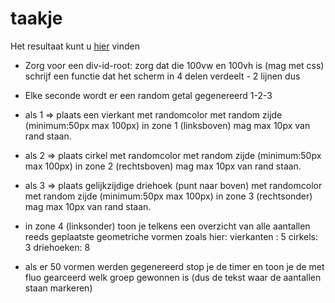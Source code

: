 # taakje

Het resultaat kunt u [hier](https://fe-cc-taakje.surge.sh) vinden

- Zorg voor een div-id-root: zorg dat die 100vw en 100vh is (mag met css)
  schrijf een functie dat het scherm in 4 delen verdeelt - 2 lijnen dus
- Elke seconde wordt er een random getal gegenereerd 1-2-3
- als 1 => plaats een vierkant met randomcolor met random zijde (minimum:50px max 100px) in zone 1 (linksboven) mag max 10px van rand staan.
- als 2 => plaats cirkel met randomcolor met random zijde (minimum:50px max 100px) in zone 2 (rechtsboven) mag max 10px van rand staan.
- als 3 => plaats gelijkzijdige driehoek (punt naar boven) met randomcolor met random zijde (minimum:50px max 100px) in zone 3 (rechtsonder) mag max 10px van rand staan.
- in zone 4 (linksonder) toon je telkens een overzicht van alle aantallen reeds geplaatste geometriche vormen zoals hier:
  vierkanten : 5
  cirkels: 3
  driehoeken: 8

- als er 50 vormen werden gegenereerd stop je de timer en toon je de met fluo gearceerd welk groep gewonnen is (dus de tekst waar de aantallen staan markeren)

